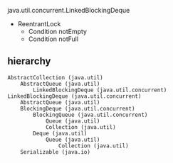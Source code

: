 java.util.concurrent.LinkedBlockingDeque

* ReentrantLock
  * Condition notEmpty
  * Condition notFull

## hierarchy
```
AbstractCollection (java.util)
    AbstractQueue (java.util)
        LinkedBlockingDeque (java.util.concurrent)
LinkedBlockingDeque (java.util.concurrent)
    AbstractQueue (java.util)
    BlockingDeque (java.util.concurrent)
        BlockingQueue (java.util.concurrent)
            Queue (java.util)
            Collection (java.util)
        Deque (java.util)
            Queue (java.util)
                Collection (java.util)
    Serializable (java.io)
```